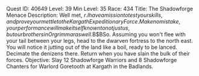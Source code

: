 Quest ID: 40649
Level: 39
Min Level: 35
Race: 434
Title: The Shadowforge Menace
Description: Well met, $r. I have a mission to test your skills, and prove your mettle to the Kargath Expeditionary Force. Make no mistake, your performance will make itself known to not just us, but our brothers in Orgrimmar as well.$B$BSo. Assuming you won't flee with your tail between your legs, head to the dwarven fortress to the north east. You will notice it jutting out of the land like a boil, ready to be lanced. Decimate the denizens there. Return when you have slain the bulk of their forces.
Objective: Slay 12 Shadowforge Warriors and 8 Shadowforge Chanters for Warlord Goretooth at Kargath in the Badlands.
